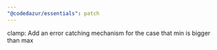 ```yaml
---
"@codedazur/essentials": patch
---
```


clamp: Add an error catching mechanism for the case that min is bigger than max
